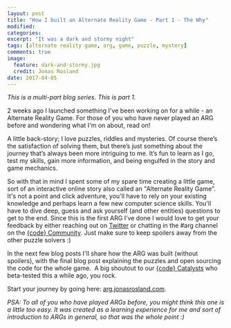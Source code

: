 ```yaml
---
layout: post
title: "How I built an Alternate Reality Game - Part 1 - The Why"
modified:
categories:
excerpt: "It was a dark and stormy night"
tags: [alternate reality game, arg, game, puzzle, mystery]
comments: true
image:
  feature: dark-and-stormy.jpg
  credit: Jonas Rosland
date: 2017-04-05
---
```


_This is a multi-part blog series. This is part 1._

2 weeks ago I launched something I've been working on for a while - an Alternate Reality Game.  For those of you who have never played an ARG before and wondering what I'm on about, read on!

A little back-story; I love puzzles, riddles and mysteries. Of course there’s the satisfaction of solving them, but there’s just something about the journey that’s always been more intriguing to me. It’s fun to learn as I go, test my skills, gain more information, and being engulfed in the story and game mechanics.

So with that in mind I spent some of my spare time creating a little game, sort of an interactive online story also called an "Alternate Reality Game". It's not a point and click adventure, you'll have to rely on your existing knowledge and perhaps learn a few new computer science skills. You'll have to dive deep, guess and ask yourself (and other entities) questions to get to the end. Since this is the first ARG I’ve done I would love to get your feedback by either reaching out on [Twitter](https://twitter.com/jonasrosland) or chatting in the #arg channel on the [{code} Community](http://codedellemc.com/community). Just make sure to keep spoilers away from the other puzzle solvers :)

In the next few blog posts I'll share how the ARG was built (without spoilers), with the final blog post explaining the puzzles and open sourcing the code for the whole game.
 A big shoutout to our [{code} Catalysts](https://twitter.com/codeDellEMC/lists/code-catalysts) who beta-tested this a while ago, you rock.

Start your journey by going here: [arg.jonasrosland.com](http://arg.jonasrosland.com).

_PSA: To all of you who have played ARGs before, you might think this one is a little too easy.  It was created as a learning experience for me and sort of introduction to ARGs in general, so that was the whole point :)_
